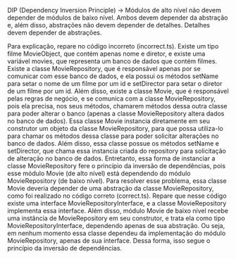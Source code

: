 DIP (Dependency Inversion Principle) -> Módulos de alto nível não devem depender de módulos de baixo nível. Ambos devem depender da abstração e, além disso, abstrações não devem depender de detalhes. Detalhes devem depender de abstrações.

Para explicação, repare no código incorreto (incorrect.ts). Existe um tipo filme MovieObject, que contém apenas nome e diretor, e existe uma variável movies, que representa um banco de dados que contém filmes. Existe a classe MovieRepository, que é responsável apenas por se comunicar com esse banco de dados, e ela possui os métodos setName para setar o nome de um filme por um id e setDirector para setar o diretor de um filme por um id.
Além disso, existe a classe Movie, que é responsável pelas regras de negócio, e se comunica com a classe MovieRepository, pois ela precisa, nos seus métodos, chamarem métodos dessa outra classe para poder alterar o banco (apenas a classe MovieRepository altera dados no banco de dados).
Essa classe Movie instancia diretamente em seu construtor um objeto da classe MovieRepository, para que possa utiliza-lo para chamar os métodos dessa classe para poder solicitar alterações no banco de dados. Além disso, essa classe possue os métodos setName e setDirector, que chama essa instancia criada do repository para solicitação de alteração no banco de dados. Entretanto, essa forma de instanciar a classe MovieRepository fere o princípio da inversão de dependências, pois esse módulo Movie (de alto nível) está dependendo do módulo MovieRepository (de baixo nível).
Para resolver esse problema, essa classe Movie deveria depender de uma abstração da classe MovieRepository, como foi realizado no código correto (correct.ts).
Repare que nesse código existe uma interface MovieRepositoryInterface, e a classe MovieRepository implementa essa interface. Além disso, módulo Movie de baixo nível recebe uma instância de MovieRepository em seu construtor, e trata ela como tipo MovieRepositoryInterface, dependendo apenas de sua abstração. Ou seja, em nenhum momento essa classe dependeu da implementação do módulo MovieRepository, apenas de sua interface. Dessa forma, isso segue o princípio da inversão de dependências.
